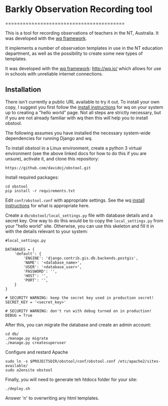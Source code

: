 # Barkly Observation Recording tool
=========================================

This is a tool for recording observations of teachers in the NT, Australia. It was developed with the [wq framework].

It implements a number of observation templates in use in the NT education department, as well as the possibility to create some new types of templates. 

It was developed with the [wq framework]: http://wq.io/ which allows for use in schools with unreliable internet connections.

## Installation

There isn't currently a public URL available to try it out. To install your own copy, I suggest you first follow the [install instructions] for wq on your system up to creating a "hello world" page. Not all steps are strictly necessary, but if you are not already familiar with wq then this will help you to install obstool.

The following assumes you have installed the necessary system-wide dependencies for running Django and wq.

To install obstool in a Linux environment, create a python 3 virtual environment (see the above linked docs for how to do this if you are unsure), activate it, and clone this repository:
```
https://github.com/davidoj/obstool.git
```
Install required packages:
```
cd obstool
pip install -r requirements.txt
```

Edit `conf/obstool.conf` with appropriate settings. See the wq [install instructions] for what is appropriate here.

Create a `db/obstool/local_settings.py` file with database details and a secret key. One way to do this would be to copy the `local_settings.py` from your "hello world" site. Otherwise, you can use this skeleton and fill it in with the details relevant to your system:

```
#local_settings.py

DATABASES = {
    'default': {
        'ENGINE': 'django.contrib.gis.db.backends.postgis',
        'NAME': '<database_name>',
        'USER': '<database_user>',
        'PASSWORD': '',
        'HOST': '',
        'PORT': '',
    }
}

# SECURITY WARNING: keep the secret key used in production secret!
SECRET_KEY = '<secret_key>'

# SECURITY WARNING: don't run with debug turned on in production!
DEBUG = True
```

After this, you can migrate the database and create an admin account:

```
cd db/
./manage.py migrate
./manage.py createsuperuser
```

Configure and restard Apache 
```
sudo ln -s $PROJECTSDIR/obstool/conf/obstool.conf /etc/apache2/sites-available/
sudo a2ensite obstool
```

Finally, you will need to generate teh htdocs folder for your site:

```
./deploy.sh
```

Answer 'n' to overwriting any html templates.


[wq framework]: http://wq.io/
[install instructions]: (https://wq.io/1.0/docs/setup)
